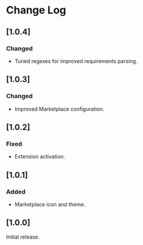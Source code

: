 # Change Log

## [1.0.4]

### Changed

-   Tuned regexes for improved requirements parsing.

## [1.0.3]

### Changed

-   Improved Marketplace configuration.

## [1.0.2]

### Fixed

-   Extension activation.

## [1.0.1]

### Added

-   Marketplace icon and theme.

## [1.0.0]

Initial release.
